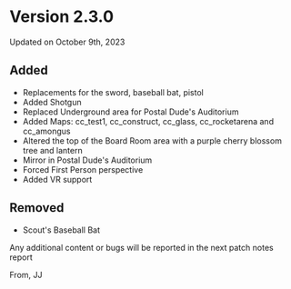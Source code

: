 # Version 2.3.0
Updated on October 9th, 2023
## Added
- Replacements for the sword, baseball bat, pistol
- Added Shotgun
- Replaced Underground area for Postal Dude's Auditorium
- Added Maps: cc_test1, cc_construct, cc_glass, cc_rocketarena and cc_amongus
- Altered the top of the Board Room area with a purple cherry blossom tree and lantern
- Mirror in Postal Dude's Auditorium
- Forced First Person perspective
- Added VR support

## Removed
- Scout's Baseball Bat

Any additional content or bugs will be reported in the next patch notes report

From, JJ
